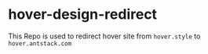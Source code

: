 # hover-design-redirect

This Repo is used to redirect hover site from `hover.style` to `hover.antstack.com`
